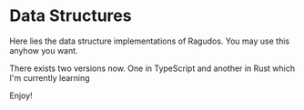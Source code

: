 # Data Structures

Here lies the data structure implementations of Ragudos. You may use this anyhow you want.

There exists two versions now. One in TypeScript and another in Rust which I'm currently learning

Enjoy!
